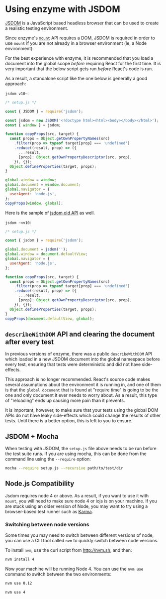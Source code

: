 # Using enzyme with JSDOM

[JSDOM](https://github.com/tmpvar/jsdom) is a JavaScript based headless browser that can be used to create a realistic testing environment.

Since enzyme's [`mount`](../api/mount.md) API requires a DOM, JSDOM is required in order to use
`mount` if you are not already in a browser environment (ie, a Node environment).

For the best experience with enzyme, it is recommended that you load a document into the global
scope *before* requiring React for the first time. It is very important that the below script
gets run *before* React's code is run.

As a result, a standalone script like the one below is generally a good approach:

`jsdom v10~`:

```js
/* setup.js */

const { JSDOM } = require('jsdom');

const jsdom = new JSDOM('<!doctype html><html><body></body></html>');
const { window } = jsdom;

function copyProps(src, target) {
  const props = Object.getOwnPropertyNames(src)
    .filter(prop => typeof target[prop] === 'undefined')
    .reduce((result, prop) => ({
      ...result,
      [prop]: Object.getOwnPropertyDescriptor(src, prop),
    }), {});
  Object.defineProperties(target, props);
}

global.window = window;
global.document = window.document;
global.navigator = {
  userAgent: 'node.js',
};
copyProps(window, global);
```

Here is the sample of [jsdom old API](https://github.com/tmpvar/jsdom/blob/master/lib/old-api.md) as well.

`jsdom ~<v10`:

```js
/* setup.js */

const { jsdom } = require('jsdom');

global.document = jsdom('');
global.window = document.defaultView;
global.navigator = {
  userAgent: 'node.js',
};

function copyProps(src, target) {
  const props = Object.getOwnPropertyNames(src)
    .filter(prop => typeof target[prop] === 'undefined')
    .reduce((result, prop) => ({
      ...result,
      [prop]: Object.getOwnPropertyDescriptor(src, prop),
    }), {});
  Object.defineProperties(target, props);
}
copyProps(document.defaultView, global);
```


## `describeWithDOM` API and clearing the document after every test

In previous versions of enzyme, there was a public `describeWithDOM` API which loaded in a new
JSDOM document into the global namespace before every test, ensuring that tests were deterministic
and did not have side-effects.

This approach is no longer recommended. React's source code makes several assumptions about the
environment it is running in, and one of them is that the `global.document` that is found at
"require time" is going to be the one and only document it ever needs to worry about. As a result,
this type of "reloading" ends up causing more pain than it prevents.

It is important, however, to make sure that your tests using the global DOM APIs do not have leaky
side-effects which could change the results of other tests. Until there is a better option, this is
left to you to ensure.


## JSDOM + Mocha

When testing with JSDOM, the `setup.js` file above needs to be run before the test suite runs. If
you are using mocha, this can be done from the command line using the `--require` option:

```bash
mocha --require setup.js --recursive path/to/test/dir
```


## Node.js Compatibility

Jsdom requires node 4 or above. As a result, if you want to use it with `mount`, you will need to
make sure node 4 or iojs is on your machine. If you are stuck using an older version of Node, you
may want to try using a browser-based test runner such as [Karma](../guides/karma.md).


### Switching between node versions

Some times you may need to switch between different versions of node, you can use a CLI tool called
`nvm` to quickly switch between node versions.

To install `nvm`, use the curl script from http://nvm.sh, and then:

```bash
nvm install 4
```

Now your machine will be running Node 4. You can use the `nvm use` command to switch between the two
environments:

```bash
nvm use 0.12
```

```bash
nvm use 4
```
